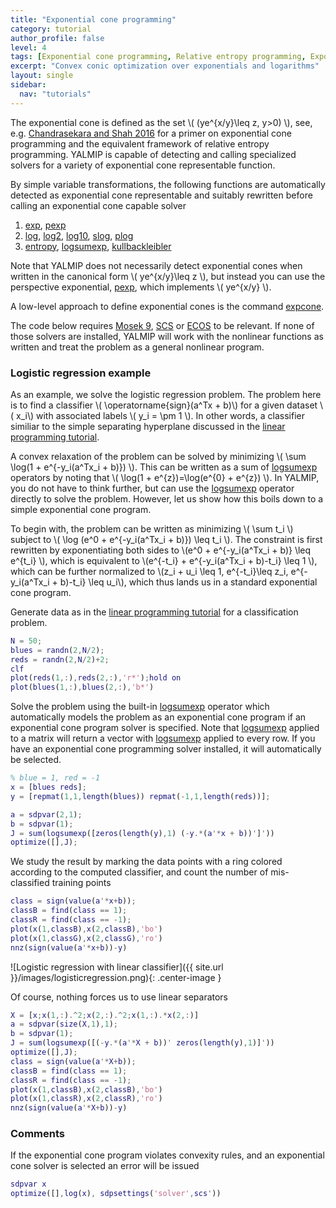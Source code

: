 ```yaml
---
title: "Exponential cone programming"
category: tutorial
author_profile: false
level: 4
tags: [Exponential cone programming, Relative entropy programming, Exponential and logarithmic functions, Logistic regression]
excerpt: "Convex conic optimization over exponentials and logarithms"
layout: single
sidebar:
  nav: "tutorials"
---
```


The exponential cone is defined as the set \\(  (ye^{x/y}\leq z, y>0) \\), see, e.g. [Chandrasekara and Shah 2016](/reference/chandrasekaran2016) for a primer on exponential cone programming and the equivalent framework of relative entropy programming. YALMIP is capable of detecting and calling specialized solvers for a variety of exponential cone representable function. 

By simple variable transformations, the following functions are automatically detected as exponential cone representable and suitably rewritten before calling an exponential cone capable solver

1. [exp](/command/exp), [pexp](/command/pexp)
2. [log](/command/log), [log2](/command/log), [log10](/command/log), [slog](/command/log), [plog](/command/plog)
3. [entropy](/command/entropy), [logsumexp](/command/logsumexp), [kullbackleibler](/command/kullbackleibler)

Note that YALMIP does not necessarily detect exponential cones when written in the canonical form \\( ye^{x/y}\leq z \\), but instead you can use the perspective exponential, [pexp](/command/pexp), which implements  \\( ye^{x/y} \\).

A low-level approach to define exponential cones is the command [expcone](/command/expcone).

The code below requires [Mosek 9](/solver/mosek), [SCS](/solver/scs) or [ECOS](/solver/ecos) to be relevant. If none of those solvers are installed, YALMIP will work with the nonlinear functions as written and treat the problem as a general nonlinear program.

### Logistic regression example

As an example, we solve the logistic regression problem. The problem here is to find a classifier \\( \operatorname{sign}(a^Tx + b)\\) for a given dataset \\( x_i\\) with associated labels \\( y_i = \pm 1 \\). In other words, a classifier similiar to the simple separating hyperplane discussed in the [linear programming tutorial](/tutorials/linearprogramming). 

A convex relaxation of the problem can be solved by minimizing \\( \sum \log(1 + e^{-y_i(a^Tx_i + b)}) \\). This can be written as a sum of [logsumexp](/command/logsumexp) operators by noting that \\( \log(1 + e^{z})=\log(e^{0} + e^{z}) \\). In YALMIP, you do not have to think further, but can use the [logsumexp](/command/logsumexp) operator directly to solve the problem. However, let us show how this boils down to a simple exponential cone program.

To begin with, the problem can be written as minimizing \\( \sum t_i \\) subject to \\( \log (e^0 + e^{-y_i(a^Tx_i + b)}) \leq t_i \\). The constraint is first rewritten by exponentiating both sides to  \\(e^0 + e^{-y_i(a^Tx_i + b)} \leq e^{t_i} \\), which is equivalent to  \\(e^{-t_i} + e^{-y_i(a^Tx_i + b)-t_i} \leq 1 \\), which can be further normalized to \\(z_i + u_i \leq 1, e^{-t_i}\leq z_i, e^{-y_i(a^Tx_i + b)-t_i} \leq u_i\\), which thus lands us in a standard exponential cone program.

Generate data as in the [linear programming tutorial](/tutorials/linearprogramming) for a classification problem. 

````matlab
N = 50;
blues = randn(2,N/2);  
reds = randn(2,N/2)+2;
clf
plot(reds(1,:),reds(2,:),'r*');hold on
plot(blues(1,:),blues(2,:),'b*')
````

Solve the problem using the built-in  [logsumexp](/command/logsumexp) operator which automatically models the problem as an exponential cone program if an exponential cone program solver is specified. Note that [logsumexp](/command/logsumexp) applied to a matrix will return a vector with  [logsumexp](/command/logsumexp) applied to every row. If you have an exponential cone programming solver installed, it will automatically be selected.

````matlab
% blue = 1, red = -1
x = [blues reds];
y = [repmat(1,1,length(blues)) repmat(-1,1,length(reds))];

a = sdpvar(2,1);
b = sdpvar(1);
J = sum(logsumexp([zeros(length(y),1) (-y.*(a'*x + b))']'))
optimize([],J);
````

We study the result by marking the data points with a ring colored according to the computed classifier, and count the number of mis-classified training points

````matlab
class = sign(value(a'*x+b));
classB = find(class == 1);
classR = find(class == -1);
plot(x(1,classB),x(2,classB),'bo')
plot(x(1,classG),x(2,classG),'ro')
nnz(sign(value(a'*x+b))-y)
````

![Logistic regression with linear classifier]({{ site.url }}/images/logisticregression.png){: .center-image }

Of course, nothing forces us to use linear separators

````matlab
X = [x;x(1,:).^2;x(2,:).^2;x(1,:).*x(2,:)]
a = sdpvar(size(X,1),1);
b = sdpvar(1);
J = sum(logsumexp([(-y.*(a'*X + b))' zeros(length(y),1)]'))
optimize([],J);
class = sign(value(a'*X+b));
classB = find(class == 1);
classR = find(class == -1);
plot(x(1,classB),x(2,classB),'bo')
plot(x(1,classR),x(2,classR),'ro')
nnz(sign(value(a'*X+b))-y)
````


### Comments

If the exponential cone program violates convexity rules, and an exponential cone solver is selected an error will be issued

````matlab
sdpvar x
optimize([],log(x), sdpsettings('solver',scs'))
````
